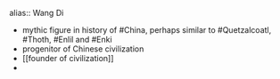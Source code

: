 alias:: Wang Di

- mythic figure in history of #China, perhaps similar to #Quetzalcoatl, #Thoth, #Enlil and #Enki
- progenitor of Chinese civilization
- [[founder of civilization]]
-